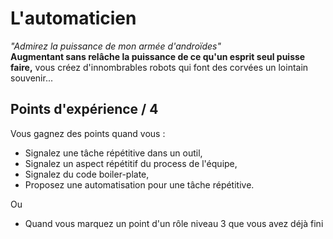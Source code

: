 # L'automaticien
_"Admirez la puissance de mon armée d'androïdes"_  
__Augmentant sans relâche la puissance de ce qu'un esprit seul puisse faire,__
vous créez d'innombrables robots qui font des corvées un lointain souvenir...
 
## Points d'expérience / 4 
Vous gagnez des points quand vous :
* Signalez une tâche répétitive dans un outil,
* Signalez un aspect répétitif du process de l'équipe,
* Signalez du code boiler-plate,
* Proposez une automatisation pour une tâche répétitive.

Ou
* Quand vous marquez un point d'un rôle niveau 3 que vous avez déjà fini